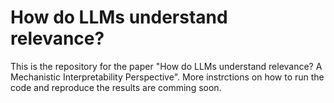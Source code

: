 # How do LLMs understand relevance?

This is the repository for the paper "How do LLMs understand relevance? A Mechanistic Interpretability Perspective". More instrctions on how to run the code and reproduce the results are comming soon.

